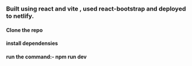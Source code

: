 ### Built using react and vite , used react-bootstrap and deployed to netlify.

#### Clone the repo

#### install dependensies

#### run the command:-  npm run dev

